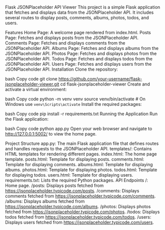 Flask JSONPlaceholder API Viewer
This project is a simple Flask application that fetches and displays data from the JSONPlaceholder API. It includes several routes to display posts, comments, albums, photos, todos, and users.

Features
Home Page: A welcome page rendered from index.html.
Posts Page: Fetches and displays posts from the JSONPlaceholder API.
Comments Page: Fetches and displays comments from the JSONPlaceholder API.
Albums Page: Fetches and displays albums from the JSONPlaceholder API.
Photos Page: Fetches and displays photos from the JSONPlaceholder API.
Todos Page: Fetches and displays todos from the JSONPlaceholder API.
Users Page: Fetches and displays users from the JSONPlaceholder API.
Installation
Clone the repository:

bash
Copy code
git clone https://github.com/your-username/flask-jsonplaceholder-viewer.git
cd flask-jsonplaceholder-viewer
Create and activate a virtual environment:

bash
Copy code
python -m venv venv
source venv/bin/activate  # On Windows use `venv\Scripts\activate`
Install the required packages:

bash
Copy code
pip install -r requirements.txt
Running the Application
Run the Flask application:

bash
Copy code
python app.py
Open your web browser and navigate to http://127.0.0.1:5002/ to view the home page.

Project Structure
app.py: The main Flask application file that defines routes and handles requests to the JSONPlaceholder API.
templates/: Contains HTML templates for rendering different pages.
index.html: The home page template.
posts.html: Template for displaying posts.
comments.html: Template for displaying comments.
albums.html: Template for displaying albums.
photos.html: Template for displaying photos.
todos.html: Template for displaying todos.
users.html: Template for displaying users.
requirements.txt: Lists the required Python packages.
API Endpoints
/: Home page.
/posts: Displays posts fetched from https://jsonplaceholder.typicode.com/posts.
/comments: Displays comments fetched from https://jsonplaceholder.typicode.com/comments.
/albums: Displays albums fetched from https://jsonplaceholder.typicode.com/albums.
/photos: Displays photos fetched from https://jsonplaceholder.typicode.com/photos.
/todos: Displays todos fetched from https://jsonplaceholder.typicode.com/todos.
/users: Displays users fetched from https://jsonplaceholder.typicode.com/users.


